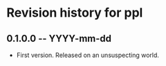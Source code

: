 # Revision history for ppl

## 0.1.0.0  -- YYYY-mm-dd

* First version. Released on an unsuspecting world.
